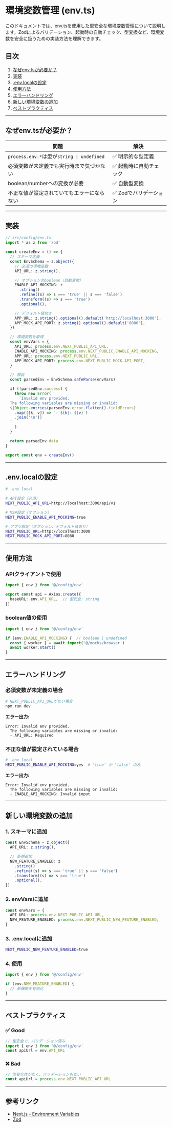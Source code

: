 # 環境変数管理 (env.ts)

このドキュメントでは、env.tsを使用した型安全な環境変数管理について説明します。Zodによるバリデーション、起動時の自動チェック、型変換など、環境変数を安全に扱うための実装方法を理解できます。

## 目次

1. [なぜenv.tsが必要か？](#なぜenvtsが必要か)
2. [実装](#実装)
3. [.env.localの設定](#envlocalの設定)
4. [使用方法](#使用方法)
5. [エラーハンドリング](#エラーハンドリング)
6. [新しい環境変数の追加](#新しい環境変数の追加)
7. [ベストプラクティス](#ベストプラクティス)

---

## なぜenv.tsが必要か？

| 問題 | 解決 |
|------|------|
| `process.env.*`は型が`string \| undefined` | ✅ 明示的な型定義 |
| 必須変数が未定義でも実行時まで気づかない | ✅ 起動時に自動チェック |
| boolean/numberへの変換が必要 | ✅ 自動型変換 |
| 不正な値が設定されていてもエラーにならない | ✅ Zodでバリデーション |

---

## 実装

```typescript
// src/config/env.ts
import * as z from 'zod'

const createEnv = () => {
  // スキーマ定義
  const EnvSchema = z.object({
    // 必須の環境変数
    API_URL: z.string(),

    // オプションのboolean（自動変換）
    ENABLE_API_MOCKING: z
      .string()
      .refine((s) => s === 'true' || s === 'false')
      .transform((s) => s === 'true')
      .optional(),

    // デフォルト値付き
    APP_URL: z.string().optional().default('http://localhost:3000'),
    APP_MOCK_API_PORT: z.string().optional().default('8080'),
  })

  // 環境変数を取得
  const envVars = {
    API_URL: process.env.NEXT_PUBLIC_API_URL,
    ENABLE_API_MOCKING: process.env.NEXT_PUBLIC_ENABLE_API_MOCKING,
    APP_URL: process.env.NEXT_PUBLIC_URL,
    APP_MOCK_API_PORT: process.env.NEXT_PUBLIC_MOCK_API_PORT,
  }

  // 検証
  const parsedEnv = EnvSchema.safeParse(envVars)

  if (!parsedEnv.success) {
    throw new Error(
      `Invalid env provided.
  The following variables are missing or invalid:
  ${Object.entries(parsedEnv.error.flatten().fieldErrors)
    .map(([k, v]) => `- ${k}: ${v}`)
    .join('\n')}
  `
    )
  }

  return parsedEnv.data
}

export const env = createEnv()
```

---

## .env.localの設定

```bash
# .env.local

# API設定（必須）
NEXT_PUBLIC_API_URL=http://localhost:3000/api/v1

# MSW設定（オプション）
NEXT_PUBLIC_ENABLE_API_MOCKING=true

# アプリ設定（オプション、デフォルト値あり）
NEXT_PUBLIC_URL=http://localhost:3000
NEXT_PUBLIC_MOCK_API_PORT=8080
```

---

## 使用方法

### APIクライアントで使用

```typescript
import { env } from '@/config/env'

export const api = Axios.create({
  baseURL: env.API_URL,  // 型安全: string
})
```

### boolean値の使用

```typescript
import { env } from '@/config/env'

if (env.ENABLE_API_MOCKING) {  // boolean | undefined
  const { worker } = await import('@/mocks/browser')
  await worker.start()
}
```

---

## エラーハンドリング

### 必須変数が未定義の場合

```bash
# NEXT_PUBLIC_API_URLがない場合
npm run dev
```

**エラー出力:**

```text
Error: Invalid env provided.
  The following variables are missing or invalid:
  - API_URL: Required
```

### 不正な値が設定されている場合

```bash
# .env.local
NEXT_PUBLIC_ENABLE_API_MOCKING=yes  # 'true' か 'false' のみ
```

**エラー出力:**

```text
Error: Invalid env provided.
  The following variables are missing or invalid:
  - ENABLE_API_MOCKING: Invalid input
```

---

## 新しい環境変数の追加

### 1. スキーマに追加

```typescript
const EnvSchema = z.object({
  API_URL: z.string(),

  // 新規追加
  NEW_FEATURE_ENABLED: z
    .string()
    .refine((s) => s === 'true' || s === 'false')
    .transform((s) => s === 'true')
    .optional(),
})
```

### 2. envVarsに追加

```typescript
const envVars = {
  API_URL: process.env.NEXT_PUBLIC_API_URL,
  NEW_FEATURE_ENABLED: process.env.NEXT_PUBLIC_NEW_FEATURE_ENABLED,
}
```

### 3. .env.localに追加

```bash
NEXT_PUBLIC_NEW_FEATURE_ENABLED=true
```

### 4. 使用

```typescript
import { env } from '@/config/env'

if (env.NEW_FEATURE_ENABLED) {
  // 新機能を有効化
}
```

---

## ベストプラクティス

### ✅ Good

```typescript
// 型安全で、バリデーション済み
import { env } from '@/config/env'
const apiUrl = env.API_URL
```

### ❌ Bad

```typescript
// 型安全性がなく、バリデーションもない
const apiUrl = process.env.NEXT_PUBLIC_API_URL
```

---

## 参考リンク

- [Next.js - Environment Variables](https://nextjs.org/docs/app/building-your-application/configuring/environment-variables)
- [Zod](https://zod.dev/)
